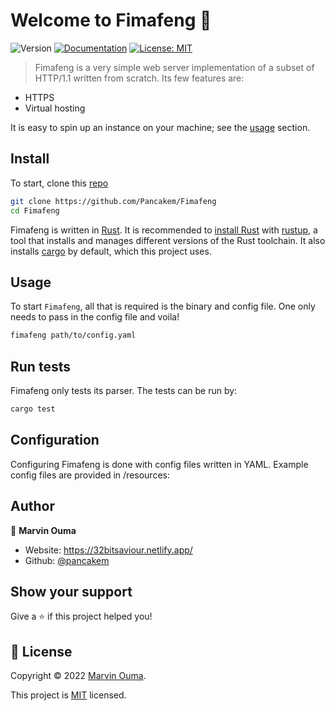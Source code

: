 # Welcome to Fimafeng 👋
![Version](https://img.shields.io/badge/version-0.1.0-blue.svg?cacheSeconds=2592000)
[![Documentation](https://img.shields.io/badge/documentation-yes-brightgreen.svg)](https://github.com/Pancakem/Fimafeng)
[![License: MIT](https://img.shields.io/badge/License-MIT-yellow.svg)](https://github.com/Pancakem/Fimafeng/blob/main/LICENSE)

> Fimafeng is a very simple web server implementation of a subset of HTTP/1.1 written from scratch. Its few features are:

- HTTPS
- Virtual hosting

It is easy to spin up an instance on your machine; see the [usage](#usage) section.

## Install

To start, clone this [repo](https://github.com/Pancakem/Fimafeng)

```sh
git clone https://github.com/Pancakem/Fimafeng
cd Fimafeng
```

Fimafeng is written in [Rust](https://rust-lang.org). It is recommended to [install Rust](https://www.rust-lang.org/tools/install) with [rustup](https://rust-lang.github.io/rustup/index.html), a tool that installs and manages different versions of the Rust toolchain. It also installs [cargo](https://doc.rust-lang.org/cargo/index.html) by default, which this project uses.

## Usage
To start `Fimafeng`, all that is required is the binary and config file. One only needs to pass in the config file and voila!

```sh
fimafeng path/to/config.yaml
```

## Run tests

Fimafeng only tests its parser. The tests can be run by:

```sh
cargo test
```

## Configuration
Configuring Fimafeng is done with config files written in YAML. Example config files are provided in /resources:


## Author

👤 **Marvin Ouma**

* Website: https://32bitsaviour.netlify.app/
* Github: [@pancakem](https://github.com/pancakem)

## Show your support

Give a ⭐️ if this project helped you!


## 📝 License

Copyright © 2022 [Marvin Ouma](https://github.com/pancakem).

This project is [MIT](https://github.com/Pancakem/Fimafeng/blob/main/LICENSE) licensed.
